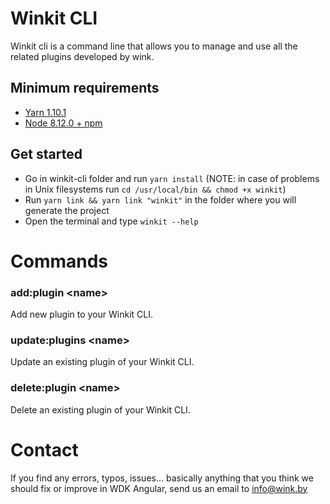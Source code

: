 # Winkit CLI

Winkit cli is a command line that allows you to manage and use all the related plugins developed by wink.

## Minimum requirements
- [Yarn 1.10.1](https://yarnpkg.com/en/docs/install)
- [Node 8.12.0 + npm](https://nodejs.org/)

## Get started
- Go in winkit-cli folder and run `yarn install` (NOTE: in case of problems in Unix filesystems run `cd /usr/local/bin && chmod +x winkit`)
- Run `yarn link && yarn link "winkit"` in the folder where you will generate the project
- Open the terminal and type `winkit --help`

# Commands

###  add:plugin \<name\>

Add new plugin to your Winkit CLI.

### update:plugins \<name\>

Update an existing plugin of your Winkit CLI.

### delete:plugin \<name\>

Delete an existing plugin of your Winkit CLI.

# Contact

If you find any errors, typos, issues... basically anything that you think we should fix or improve in WDK Angular, send us an email to info@wink.by